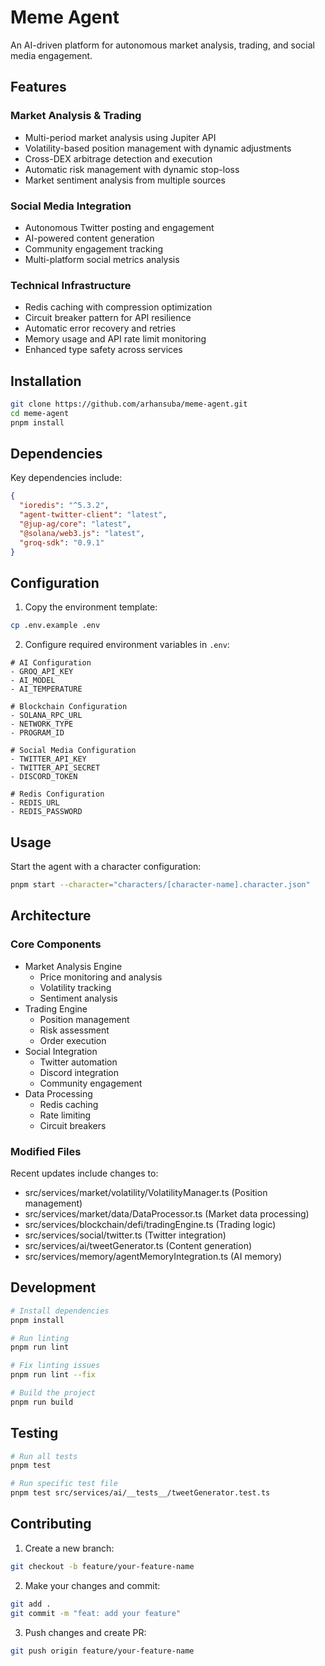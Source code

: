 
# Meme Agent

An AI-driven platform for autonomous market analysis, trading, and social media engagement.

## Features

### Market Analysis & Trading
- Multi-period market analysis using Jupiter API
- Volatility-based position management with dynamic adjustments
- Cross-DEX arbitrage detection and execution
- Automatic risk management with dynamic stop-loss
- Market sentiment analysis from multiple sources

### Social Media Integration
- Autonomous Twitter posting and engagement
- AI-powered content generation
- Community engagement tracking
- Multi-platform social metrics analysis

### Technical Infrastructure
- Redis caching with compression optimization
- Circuit breaker pattern for API resilience
- Automatic error recovery and retries
- Memory usage and API rate limit monitoring
- Enhanced type safety across services

## Installation

```bash
git clone https://github.com/arhansuba/meme-agent.git
cd meme-agent
pnpm install
```

## Dependencies

Key dependencies include:
```json
{
  "ioredis": "^5.3.2",
  "agent-twitter-client": "latest",
  "@jup-ag/core": "latest",
  "@solana/web3.js": "latest",
  "groq-sdk": "0.9.1"
}
```

## Configuration

1. Copy the environment template:
```bash
cp .env.example .env
```

2. Configure required environment variables in `.env`:
```plaintext
# AI Configuration
- GROQ_API_KEY
- AI_MODEL
- AI_TEMPERATURE

# Blockchain Configuration
- SOLANA_RPC_URL
- NETWORK_TYPE
- PROGRAM_ID

# Social Media Configuration
- TWITTER_API_KEY
- TWITTER_API_SECRET
- DISCORD_TOKEN

# Redis Configuration
- REDIS_URL
- REDIS_PASSWORD
```

## Usage

Start the agent with a character configuration:
```bash
pnpm start --character="characters/[character-name].character.json"
```

## Architecture

### Core Components
- Market Analysis Engine
  * Price monitoring and analysis
  * Volatility tracking
  * Sentiment analysis
- Trading Engine
  * Position management
  * Risk assessment
  * Order execution
- Social Integration
  * Twitter automation
  * Discord integration
  * Community engagement
- Data Processing
  * Redis caching
  * Rate limiting
  * Circuit breakers

### Modified Files
Recent updates include changes to:
- src/services/market/volatility/VolatilityManager.ts (Position management)
- src/services/market/data/DataProcessor.ts (Market data processing)
- src/services/blockchain/defi/tradingEngine.ts (Trading logic)
- src/services/social/twitter.ts (Twitter integration)
- src/services/ai/tweetGenerator.ts (Content generation)
- src/services/memory/agentMemoryIntegration.ts (AI memory)

## Development

```bash
# Install dependencies
pnpm install

# Run linting
pnpm run lint

# Fix linting issues
pnpm run lint --fix

# Build the project
pnpm run build
```

## Testing

```bash
# Run all tests
pnpm test

# Run specific test file
pnpm test src/services/ai/__tests__/tweetGenerator.test.ts
```

## Contributing

1. Create a new branch:
```bash
git checkout -b feature/your-feature-name
```

2. Make your changes and commit:
```bash
git add .
git commit -m "feat: add your feature"
```

3. Push changes and create PR:
```bash
git push origin feature/your-feature-name
```


